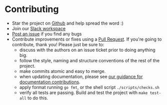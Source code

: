 # Contributing

* Star the project on [Github](https://github.com/testcontainers/testcontainers-go) and help spread the word :)
* Join our [Slack workspace](http://slack.testcontainers.org)
* [Post an issue](https://github.com/testcontainers/testcontainers-go/issues) if you find any bugs
* Contribute improvements or fixes using a [Pull Request](https://github.com/testcontainers/testcontainers-go/pulls). If you're going to contribute, thank you! Please just be sure to:
    * discuss with the authors on an issue ticket prior to doing anything big.
    * follow the style, naming and structure conventions of the rest of the project.
    * make commits atomic and easy to merge.
    * when updating documentation, please see [our guidance for documentation contributions](contributing_docs.md).
    * apply format running `go fmt`, or the shell script `./scripts/checks.sh`
    * verify all tests are passing. Build and test the project with `make test-all` to do this.
